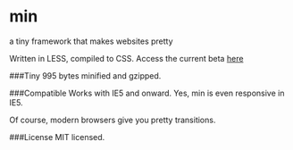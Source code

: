 min
===

a tiny framework that makes websites pretty

Written in LESS, compiled to CSS. Access the current beta [here](http://minfwk.com/beta.html)

###Tiny
995 bytes minified and gzipped.

###Compatible
Works with IE5 and onward. Yes, min is even responsive in IE5.

Of course, modern browsers give you pretty transitions.

###License
MIT licensed.
